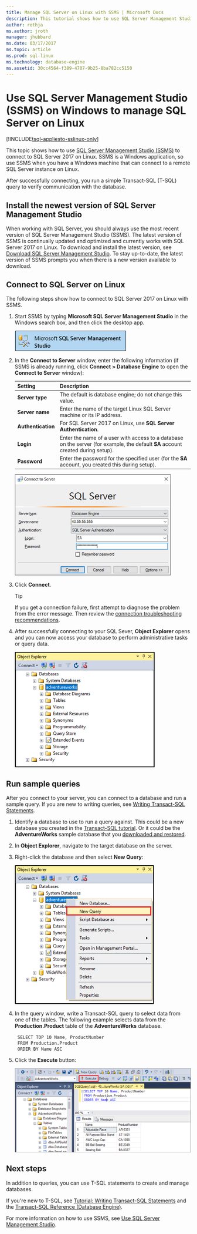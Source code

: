 ```yaml
---
title: Manage SQL Server on Linux with SSMS | Microsoft Docs
description: This tutorial shows how to use SQL Server Management Studio on Windows to connect to SQL Server running on Linux. 
author: rothja 
ms.author: jroth 
manager: jhubbard
ms.date: 03/17/2017
ms.topic: article
ms.prod: sql-linux
ms.technology: database-engine
ms.assetid: 30cc4564-f389-4707-9b25-8ba782cc5150
---
```

# Use SQL Server Management Studio (SSMS) on Windows to manage SQL Server on Linux

[!INCLUDE[tsql-appliesto-sslinux-only](../includes/tsql-appliesto-sslinux-only.md)]

This topic shows how to use [SQL Server Management Studio (SSMS)](https://msdn.microsoft.com/library/mt238290.aspx) to connect to SQL Server 2017 on Linux. SSMS is a Windows application, so use SSMS when you have a Windows machine that can connect to a remote SQL Server instance on Linux. 

After successfully connecting, you run a simple Transact-SQL (T-SQL) query to verify communication with the database.

## Install the newest version of SQL Server Management Studio

When working with SQL Server, you should always use the most recent version of SQL Server Management Studio (SSMS). The latest version of SSMS is continually updated and optimized and currently works with SQL Server 2017 on Linux. To download and install the latest version, see [Download SQL Server Management Studio](https://msdn.microsoft.com/library/mt238290.aspx). To stay up-to-date, the latest version of SSMS prompts you when there is a new version available to download. 

## Connect to SQL Server on Linux

The following steps show how to connect to SQL Server 2017 on Linux with SSMS.

1. Start SSMS by typing **Microsoft SQL Server Management Studio** in the Windows search box, and then click the desktop app.

    ![SQL Server Management Studio](./media/sql-server-linux-develop-use-ssms/ssms.png)

2. In the **Connect to Server** window, enter the following information (if SSMS is already running, click **Connect > Database Engine** to open the **Connect to Server** window):

   | Setting | Description |
   |-----|-----|
   | **Server type** | The default is database engine; do not change this value. |
   | **Server name** | Enter the name of the target Linux SQL Server machine or its IP address. |
   | **Authentication** | For SQL Server 2017 on Linux, use **SQL Server Authentication**. |
   | **Login** | Enter the name of a user with access to a database on the server (for example, the default **SA** account created during setup). |
   | **Password** | Enter the password for the specified user (for the **SA** account, you created this during setup). |

    ![SQL Server Management Studio: Connect to SQL Database server](./media/sql-server-linux-develop-use-ssms/connect.png)

3. Click **Connect**.

    > [!TIP]
    > If you get a connection failure, first attempt to diagnose the problem from the error message. Then review the [connection troubleshooting recommendations](sql-server-linux-troubleshooting-guide.md#connection).
 
5. After successfully connecting to your SQL Sever, **Object Explorer** opens and you can now access your database to perform administrative tasks or query data.
 
     ![Object explorer](./media/sql-server-linux-develop-use-ssms/object-explorer.png)
     
## Run sample queries

After you connect to your server, you can connect to a database and run a sample query. If you are new to writing queries, see [Writing Transact-SQL Statements](https://msdn.microsoft.com/library/ms365303.aspx).

1. Identify a database to use to run a query against. This could be a new database you created in the [Transact-SQL tutorial](https://msdn.microsoft.com/library/ms365303.aspx). Or it could be the **AdventureWorks** sample database that you [downloaded and restored](sql-server-linux-migrate-restore-database.md).
2. In **Object Explorer**, navigate to the target database on the server.
2. Right-click the database and then select **New Query**:

	![New query. Connect to SQL Database server: SQL Server Management Studio](./media/sql-server-linux-develop-use-ssms/new-query.png)

3. In the query window, write a Transact-SQL query to select data from one of the tables. The following example selects data from the **Production.Product** table of the **AdventureWorks** database.

        SELECT TOP 10 Name, ProductNumber
        FROM Production.Product
        ORDER BY Name ASC

4. Click the **Execute** button:

	![Success. Connect to SQL Database server: SQL Server Management Studio](./media/sql-server-linux-develop-use-ssms/execute-query.png)

## Next steps

In addition to queries, you can use T-SQL statements to create and manage databases.

If you're new to T-SQL, see [Tutorial: Writing Transact-SQL Statements](https://msdn.microsoft.com/library/ms365303.aspx) and the [Transact-SQL Reference (Database Engine)](https://msdn.microsoft.com/library/bb510741.aspx).

For more information on how to use SSMS, see [Use SQL Server Management Studio](https://msdn.microsoft.com/library/ms174173.aspx).
